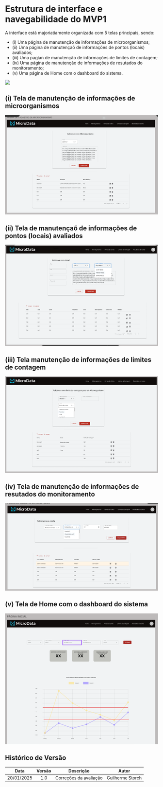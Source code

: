 # Estrutura de interface e navegabilidade do MVP1

A interface está majoriatiamente organizada com 5 telas principais, sendo:
- (i) Uma página de manutenção de informações de microorganismos;
- (ii) Uma página de manutençaõ de informações de pontos (locais) avaliados;
- (iii) Uma pagían de manutenção de informações de limites de contagem;
- (iv) Uma página de manutenção de informações de resutados do monitoramento;
- (v) Uma página de Home com o dashboard do sistema.

![](../assets/prototipo/1%20-%20PROTÓTIPO%20NAVEGAVEL.png)

## (i) Tela de manutenção de informações de microorganismos

![](../assets/prototipo/2%20-%20TELA%20MICROORGANISMOS.png)

## (ii) Tela de manutençaõ de informações de pontos (locais) avaliados

![](../assets/prototipo/3%20-%20TELA%20DE%20PONTOS%20AVALIADOS.png)

## (iii) Tela manutenção de informações de limites de contagem

![](../assets/prototipo/4%20-%20TELA%20LIMITE%20DE%20CONTAGEM.png)

## (iv) Tela de manutenção de informações de resutados do monitoramento

![](../assets/prototipo/5%20-%20TELA%20RESULTADOS%20DO%20MONITORAMENTO.png)

## (v) Tela de Home com o dashboard do sistema

![](../assets/prototipo/6%20-%20DASHBOARD.png)

##  Histórico de Versão

| **Data** | **Versão** | **Descrição** | **Autor** |
| :------: | :--------: | :----------:  | :-------: |
| 20/01/2025 | 1.0| Correções da avaliação | Guilherme Storch |